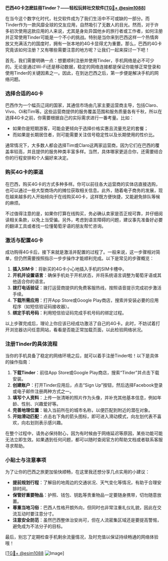 **巴西4G卡怎麽註冊Tinder？——轻松玩转社交软件[[TG💪+ @esim1088](https://t.me/s/esim1088)]**

在当今这个数字化时代，社交软件成为了我们生活中不可或缺的一部分。而Tinder作为一款风靡全球的交友应用，自然吸引了无数人的目光。然而，对于许多初次使用这款应用的人来说，尤其是身处异国他乡的旅行者或工作者，如何注册并正常使用Tinder可能是一个不小的挑战。特别是当你来到巴西这样一个热情奔放又充满活力的国度时，拥有一张本地的4G卡显得尤为重要。那么，巴西的4G卡究竟该如何注册？又有哪些需要注意的地方呢？让我们一起来探讨一下吧！

首先，我们需要明确一点：想要顺利注册并使用Tinder，手机网络是必不可少的。无论是通过Wi-Fi还是移动数据，稳定的网络连接都是保证你能够正常登录和使用Tinder的关键因素之一。因此，在到达巴西之后，第一步便是解决手机的网络问题。

### **选择合适的4G卡**

巴西作为一个幅员辽阔的国家，其通信市场由几家主要运营商主导，包括Claro、Vivo、Oi和Tim等。这些运营商提供的服务覆盖范围和服务质量各有千秋，所以在选择4G卡之前，你需要根据自己的实际需求进行一番考量。比如：

- 如果你是短期游客，可能会更倾向于选择价格实惠且流量充足的套餐；
- 而如果是长期居住者，则可能需要关注信号稳定性以及长期使用的性价比。

通常情况下，大多数人都会选择Tim或Claro这两家运营商，因为它们在巴西的覆盖率较高，并且提供的服务种类丰富多样。当然，具体哪家更适合你，还需要结合你的行程安排和个人偏好来决定。

### **购买4G卡的渠道**

在巴西，购买4G卡的方式多种多样。你可以前往各大运营商的实体店直接选购，也可以通过一些大型商场内的摊位获取相关信息。此外，随着电子商务的发展，现在越来越多的人开始倾向于在线购买4G卡，这样既方便快捷，又能避免排队等候的麻烦。

不过值得注意的是，如果你打算在线购买，务必确认卖家是否正规可靠，并仔细阅读相关条款，以免上当受骗。另外，考虑到语言障碍的问题，建议事先准备好必要的翻译工具或者找一位懂葡萄牙语的朋友帮忙咨询。

### **激活与配置4G卡**

成功购得4G卡后，接下来就是激活并配置的过程了。一般来说，这一步骤相对简单，但仍然需要按照指示一步步操作才能顺利完成。以下是常见的步骤概览：

1. **插入SIM卡**：将新买的4G卡小心地插入手机的SIM卡槽中。
2. **开机并设置语言**：确保手机处于开机状态，并将系统语言调整为葡萄牙语或其他适合你的语言。
3. **拨打电话验证**：拨打运营商提供的免费客服热线，按照语音提示完成初步激活手续。
4. **下载所需应用**：打开App Store或Google Play商店，搜索并安装必要的应用程序（如短信验证码接收器）。
5. **绑定手机号码**：利用短信验证码完成手机号码的绑定过程。

以上步骤完成后，理论上你应该已经成功激活了自己的4G卡。此时，不妨试着打开浏览器访问任意网站，看看是否能正常加载页面，以此检验网络状况。

### **注册Tinder的具体流程**

当你的手机具备了稳定的网络环境之后，就可以着手注册Tinder啦！以下是具体的操作指南：

1. **下载Tinder**：前往App Store或Google Play商店，搜索“Tinder”并点击下载安装。
2. **创建账户**：打开Tinder应用后，点击“Sign Up”按钮，然后选择Facebook登录或电子邮件注册两种方式之一。
3. **填写个人资料**：上传一张清晰的照片作为头像，并补充其他基本信息，例如年龄、性别、兴趣爱好等。
4. **完善地理位置**：输入当前所在的城市名称，以便匹配到附近的潜在对象。
5. **开始滑动匹配**：点击右下角的箭头图标，即可进入滑动模式，向左划代表不喜欢，向右划则表示感兴趣。

在整个过程中，请务必保持耐心，因为有时候由于网络延迟等原因，某些功能可能无法立即生效。如果遇到任何问题，都可以随时查阅官方的帮助文档或者联系客服寻求帮助。

### **小贴士与注意事项**

为了让你的巴西之旅更加愉快顺畅，在这里我还想分享几点实用的小建议：

- **提前规划行程**：了解目的地周边的交通状况、天气变化等情况，有助于合理安排时间。
- **保管好重要物品**：护照、钱包、钥匙等贵重物品一定要随身携带，切勿随意放置。
- **尊重当地习俗**：巴西人性格开朗外向，但同时也非常注重礼仪礼貌，因此在交流互动时要注意分寸。
- **注意安全防范**：虽然巴西整体治安尚可，但在人流密集区域还是要提高警惕，避免成为不法分子的目标。

最后，别忘了定期检查手机剩余流量情况，及时充值以保证持续畅通的网络体验哦！

[[TG💪+ @esim1088](https://t.me/s/esim1088) ![Image](https://i.postimg.cc/4NQfJmqS/Snipaste-2025-05-13-00-14-12.png)]